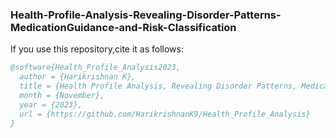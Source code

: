 ### Health-Profile-Analysis-Revealing-Disorder-Patterns-MedicationGuidance-and-Risk-Classification
If you use this repository,cite it as follows:  

```bibtex
@software{Health_Profile_Analysis2023,
  author = {Harikrishnan K},
  title = {Health Profile Analysis, Revealing Disorder Patterns, Medication Guidance, and Risk Classification},
  month = {November},
  year = {2023},
  url = {https://github.com/HarikrishnanK9/Health_Profile_Analysis}
}
